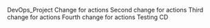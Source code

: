 DevOps_Project
Change for actions
Second change for actions
Third change for actions
Fourth change for actions
Testing CD
